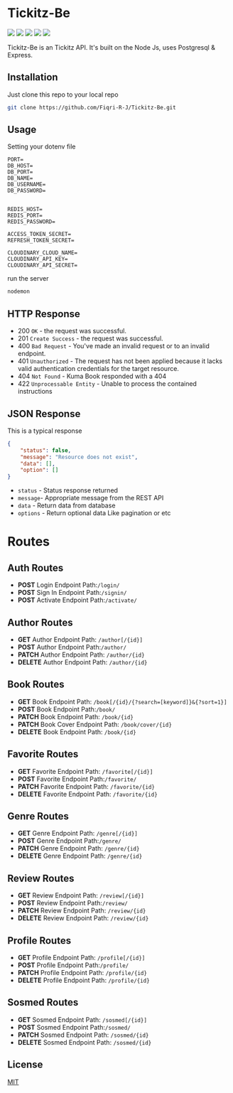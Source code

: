 # Tickitz-Be
![](https://img.shields.io/github/stars/Fiqri-R-J/Tickitz-Be) ![](https://img.shields.io/github/forks/Fiqri-R-J/Tickitz-Be) ![](https://img.shields.io/github/tag/Fiqri-R-J/Tickitz-Be) ![](https://img.shields.io/github/release/Fiqri-R-J/Tickitz-Be) ![](https://img.shields.io/github/issues/Fiqri-R-J/Tickitz-Be)

Tickitz-Be is an Tickitz API. It's built on the Node Js, uses Postgresql & Express.

## Installation

Just clone this repo to your local repo

```bash
git clone https://github.com/Fiqri-R-J/Tickitz-Be.git
```

## Usage
Setting your dotenv file

```env
PORT=
DB_HOST=
DB_PORT=
DB_NAME=
DB_USERNAME=
DB_PASSWORD=


REDIS_HOST=
REDIS_PORT=
REDIS_PASSWORD=

ACCESS_TOKEN_SECRET=
REFRESH_TOKEN_SECRET=

CLOUDINARY_CLOUD_NAME=
CLOUDINARY_API_KEY=
CLOUDINARY_API_SECRET=

```
run the server
```js
nodemon
```
## HTTP Response
* 200 ```OK``` - the request was successful.
* 201 ```Create Success``` - the request was successful.
* 400 ```Bad Request``` - You've made an invalid request or to an invalid endpoint.
* 401 ```Unauthorized``` - The request has not been applied because it lacks valid authentication credentials for the target resource.
* 404 ```Not Found``` - Kuma Book responded with a 404
* 422 ```Unprocessable Entity``` - Unable to process the contained instructions

## JSON Response
This is a typical response
```json
{
    "status": false,
    "message": "Resource does not exist",
    "data": [],
    "option": []
}
```

* ```status``` - Status response returned
* ```message```- Appropriate message from the REST API
* ```data``` - Return data from database
* ```options``` - Return optional data Like pagination or etc

# Routes


## Auth Routes

- **POST** Login Endpoint Path:```/login/```
- **POST** Sign In Endpoint Path:```/signin/```
- **POST** Activate Endpoint Path:```/activate/```

## Author Routes

- **GET** Author Endpoint Path: ```/author[/{id}]```
- **POST** Author Endpoint Path:```/author/```
- **PATCH** Author Endpoint Path: ```/author/{id}```
- **DELETE** Author Endpoint Path: ```/author/{id}```

## Book Routes

- **GET** Book Endpoint Path: ```/book[/{id}/{?search=[keyword]}&{?sort=1}]```
- **POST** Book Endpoint Path:```/book/```
- **PATCH** Book Endpoint Path: ```/book/{id}```
- **PATCH** Book Cover Endpoint Path: ```/book/cover/{id}```
- **DELETE** Book Endpoint Path: ```/book/{id}```

## Favorite Routes

- **GET** Favorite Endpoint Path: ```/favorite[/{id}]```
- **POST** Favorite Endpoint Path:```/favorite/```
- **PATCH** Favorite Endpoint Path: ```/favorite/{id}```
- **DELETE** Favorite Endpoint Path: ```/favorite/{id}```

## Genre Routes

- **GET** Genre Endpoint Path: ```/genre[/{id}]```
- **POST** Genre Endpoint Path:```/genre/```
- **PATCH** Genre Endpoint Path: ```/genre/{id}```
- **DELETE** Genre Endpoint Path: ```/genre/{id}```

## Review Routes

- **GET** Review Endpoint Path: ```/review[/{id}]```
- **POST** Review Endpoint Path:```/review/```
- **PATCH** Review Endpoint Path: ```/review/{id}```
- **DELETE** Review Endpoint Path: ```/review/{id}```

## Profile Routes

- **GET** Profile Endpoint Path: ```/profile[/{id}]```
- **POST** Profile Endpoint Path:```/profile/```
- **PATCH** Profile Endpoint Path: ```/profile/{id}```
- **DELETE** Profile Endpoint Path: ```/profile/{id}```

## Sosmed Routes

- **GET** Sosmed Endpoint Path: ```/sosmed[/{id}]```
- **POST** Sosmed Endpoint Path:```/sosmed/```
- **PATCH** Sosmed Endpoint Path: ```/sosmed/{id}```
- **DELETE** Sosmed Endpoint Path: ```/sosmed/{id}```

## License
[MIT](https://choosealicense.com/licenses/mit/)
